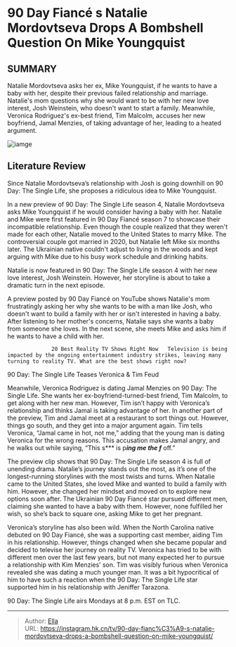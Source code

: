 # 90 Day Fiancé s Natalie Mordovtseva Drops A Bombshell Question On Mike Youngquist


## SUMMARY 



  Natalie Mordovtseva asks her ex, Mike Youngquist, if he wants to have a baby with her, despite their previous failed relationship and marriage.   Natalie&#39;s mom questions why she would want to be with her new love interest, Josh Weinstein, who doesn&#39;t want to start a family.   Meanwhile, Veronica Rodriguez&#39;s ex-best friend, Tim Malcolm, accuses her new boyfriend, Jamal Menzies, of taking advantage of her, leading to a heated argument.  

![iamge](https://static1.srcdn.com/wordpress/wp-content/uploads/2023/05/oihwado8.jpg)

## Literature Review
Since Natalie Mordovtseva’s relationship with Josh is going downhill on 90 Day: The Single Life, she proposes a ridiculous idea to Mike Youngquist.




In a new preview of 90 Day: The Single Life season 4, Natalie Mordovtseva asks Mike Youngquist if he would consider having a baby with her. Natalie and Mike were first featured in 90 Day Fiancé season 7 to showcase their incompatible relationship. Even though the couple realized that they weren&#39;t made for each other, Natalie moved to the United States to marry Mike. The controversial couple got married in 2020, but Natalie left Mike six months later. The Ukrainian native couldn&#39;t adjust to living in the woods and kept arguing with Mike due to his busy work schedule and drinking habits.




Natalie is now featured in 90 Day: The Single Life season 4 with her new love interest, Josh Weinstein. However, her storyline is about to take a dramatic turn in the next episode.


 

A preview posted by 90 Day Fiancé on YouTube shows Natalie&#39;s mom frustratingly asking her why she wants to be with a man like Josh, who doesn&#39;t want to build a family with her or isn&#39;t interested in having a baby. After listening to her mother&#39;s concerns, Natalie says she wants a baby from someone she loves. In the next scene, she meets Mike and asks him if he wants to have a child with her.

                  20 Best Reality TV Shows Right Now   Television is being impacted by the ongoing entertainment industry strikes, leaving many turning to reality TV. What are the best shows right now?    





 90 Day: The Single Life Teases Veronica &amp; Tim Feud 
          

Meanwhile, Veronica Rodriguez is dating Jamal Menzies on 90 Day: The Single Life. She wants her ex-boyfriend-turned-best friend, Tim Malcolm, to get along with her new man. However, Tim isn’t happy with Veronica’s relationship and thinks Jamal is taking advantage of her. In another part of the preview, Tim and Jamal meet at a restaurant to sort things out. However, things go south, and they get into a major argument again. Tim tells Veronica, “Jamal came in hot, not me,” adding that the young man is dating Veronica for the wrong reasons. This accusation makes Jamal angry, and he walks out while saying, “This s*** is p***ing me the f*** off.”

The preview clip shows that 90 Day: The Single Life season 4 is full of unending drama. Natalie’s journey stands out the most, as it’s one of the longest-running storylines with the most twists and turns. When Natalie came to the United States, she loved Mike and wanted to build a family with him. However, she changed her mindset and moved on to explore new options soon after. The Ukrainian 90 Day Fiancé star pursued different men, claiming she wanted to have a baby with them. However, none fulfilled her wish, so she’s back to square one, asking Mike to get her pregnant.




Veronica’s storyline has also been wild. When the North Carolina native debuted on 90 Day Fiancé, she was a supporting cast member, aiding Tim in his relationship. However, things changed when she became popular and decided to televise her journey on reality TV. Veronica has tried to be with different men over the last few years, but not many expected her to pursue a relationship with Kim Menzies’ son. Tim was visibly furious when Veronica revealed she was dating a much younger man. It was a bit hypocritical of him to have such a reaction when the 90 Day: The Single Life star supported him in his relationship with Jeniffer Tarazona.



90 Day: The Single Life airs Mondays at 8 p.m. EST on TLC.






---

> Author: [Ella](https://instagram.hk.cn/)  
> URL: https://instagram.hk.cn/tv/90-day-fianc%C3%A9-s-natalie-mordovtseva-drops-a-bombshell-question-on-mike-youngquist/  

